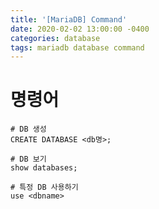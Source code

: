 ```yaml
---
title: '[MariaDB] Command'
date: 2020-02-02 13:00:00 -0400
categories: database
tags: mariadb database command
---
```


# 명령어
```
# DB 생성
CREATE DATABASE <db명>;

# DB 보기
show databases;

# 특정 DB 사용하기
use <dbname>
```
